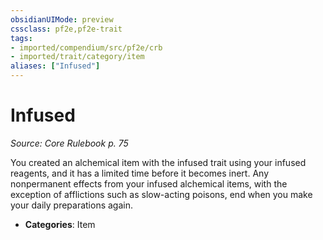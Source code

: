 ```yaml
---
obsidianUIMode: preview
cssclass: pf2e,pf2e-trait
tags:
- imported/compendium/src/pf2e/crb
- imported/trait/category/item
aliases: ["Infused"]
---
```

# Infused  
*Source: Core Rulebook p. 75*  

You created an alchemical item with the infused trait using your infused reagents, and it has a limited time before it becomes inert. Any nonpermanent effects from your infused alchemical items, with the exception of afflictions such as slow-acting poisons, end when you make your daily preparations again.

- **Categories**: Item